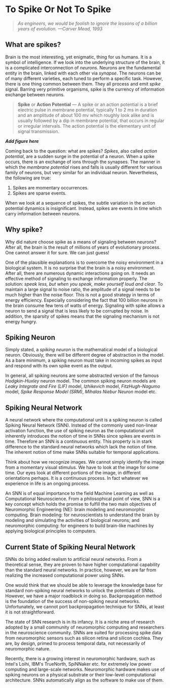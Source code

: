# To Spike Or Not To Spike #

> _As engineers, we would be foolish
to ignore the lessons of a billion
years of evolution._
> _—Carver Mead, 1993_

## What are spikes? ##
Brain is the most interesting, yet enigmatic, thing for us humans.
It is a symbol of intelligence.
If we look into the underlying structure of the brain, it is a complicated interconnection of _neurons_.
Neurons are the fundamental entity in the brain, linked with each other via _synapse_.
The neurons can be of many different varieties, each tuned to perform a specific task.
However, there is one thing common between them.
They all process and emit _spike_ signal.
Barring very primitive organisms, spike is the currency of information exchange between neurons.

> __Spike__ or __Action Potential__ — A spike or an action potential is
a brief electric pulse in membrane potential, typically 1 to 2 ms in
duration and an amplitude of about 100 mv which roughly look alike
and is usually followed by a dip in membrane potential, that occurs in
regular or irregular intervals. The action potential is the elementary
unit of signal transmission.

___Add figure here___

Coming back to the question: what are spikes?
_Spikes_, also called _action potential_, are a sudden surge in the potential of a neuron.
When a spike occurs, there is an exchange of ions through the synapses.
The manner in which the _membrane potential_ rises and falls is usually different for various family of neurons, but very similar for an individual neuron.
Nevertheless, the following are true:

1. Spikes are momentary occurrences.
2. Spikes are sparse events.

When we look at a sequence of spikes, the subtle variation in the action potential dynamics is insignificant.
Instead, spikes are events in time which carry information between neurons.

[//]: # (For a machine learning researcher, it is a massively parallel interconnected entity of simple computational units.)
[//]: # (For a neuroscience researcher, it is a dynamic interaction of a neuron with its surrounding environment.)

## Why spike? ##
Why did nature choose spike as a means of signaling between neurons?
After all, the brain is the result of millions of years of evolutionary process.
One cannot answer it for sure. We can just guess!

One of the plausible explanations is to overcome the noisy environment in a biological system.
It is no surprise that the brain is a noisy environment.
After all, there are numerous dynamic interactions going on.
It needs an effective method of signaling to exchange information properly.
The solution: _speak less, but when you speak, make yourself loud and clear_.
To maintain a large signal to noise ratio, the amplitude of a signal needs to be much higher than the noise floor.
This is not a good strategy in terms of energy efficiency.
Especially considering the fact that 100 billion neurons in the brain consume few tens of watts of energy.
Signaling with spike allows a neuron to send a signal that is less likely to be corrupted by noise.
In addition, the sparsity of spikes means that the signaling mechanism is not energy hungry.

## Spiking Neuron ##
Simply stated, a _spiking neuron_ is the mathematical model of a biological neuron.
Obviously, there will be different degree of abstraction in the model.
As a bare minimum, a spiking neuron must take in incoming spikes as input and respond with its own spike event as the output.

In general, all spiking neurons are some abstracted version of the famous _Hodgkin-Huxley_ neuron model.
The common spiking neuron models are 
_Leaky Integrate and Fire (LIF)_ model,
_Izhikevich_ model,
_FitzHugh-Nagumo_<check spelling> model,
_Spike Response Model (SRM)_,
_Mihalas Niebur Neuron_ model
etc.

## Spiking Neural Network ##
A neural network where the computational unit is a spiking neuron is called Spiking Neural Network (SNN).
Instead of the commonly used non-linear activation function, 
the use of spiking neuron as the computational unit inherently introduces the notion of time in SNNs
since spikes are events in time.
Therefore an SNN is a continuous entity.
This property is in stark difference to the standard neural networks which lack the notion of time.
The inherent notion of time make SNNs suitable for temporal applications.

Think about how we recognize images.
We cannot simply identify the image from a momentary visual stimulus.
We have to look at the image for some time.
Our eyes look at different portions of the image,
in different orientations perhaps.
It is a continuous process.
In fact whatever we experience in life is an ongoing process.

An SNN is of equal importance to the field Machine Learning as well as Computational Neuroscience.
From a philosophical point of view, SNN is a key concept which holds the promise to fulfill the two main objectives of Neuromorphic Engineering (NE):
brain modeling and neuromorphic computing.
Brain modeling: for neuroscientists to understand the brain by modeling and simulating the activities of biological neurons;
and neuromorphic computing: for engineers to build brain-like machines by applying biological principles to computers.


## Current State of Spiking Neural Network ##
SNNs do bring added realism to artificial neural networks.
From a theoretical sense, they are proven to have higher computational capability than the standard neural networks.
In practice, however, we are far from realizing the increased computational power using SNNs.

One would think that we should be able to leverage the knowledge base for standard non-spiking neural networks
to unlock the potentials of SNNs.
However, we have a major roadblock in doing so.
Backpropagation method is the foundation of the success of non-spiking neural networks.
Unfortunately, we cannot port backpropagation technique for SNNs, 
at least it is not straightforward.

The state of SNN research is in its infancy.
It is a niche area of research adopted by a small community of neuromorphic computing and
researchers in the neuroscience community.
SNNs are suited for processing spike data from neuromorphic sensors such as silicon retina and silicon cochlea.
They are, by design, primed to process temporal data, not necessarily of neuromorphic nature.

Recently, there is a growing interest in neuromorphic hardware, such as Intel's Loihi, IBM's TrueNorth, SpiNNaker etc.
for extremely low power computing and large-scale networks.
Neuromorphic hardware makes use of spiking neurons on a physical substrate or their low-level computational architecture.
SNNs automatically align as the software to make use of them.
